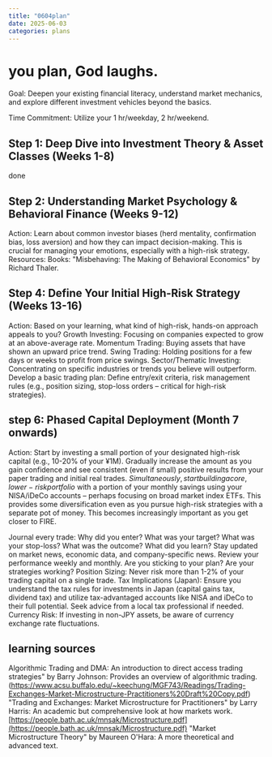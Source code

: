 ```yaml
---
title: "0604plan"
date: 2025-06-03
categories: plans
---
```


# you plan, God laughs.

Goal: Deepen your existing financial literacy, understand market mechanics, and explore different investment vehicles beyond the basics.

Time Commitment: Utilize your 1 hr/weekday, 2 hr/weekend.

## Step 1: Deep Dive into Investment Theory & Asset Classes (Weeks 1-8)

done

## Step 2: Understanding Market Psychology & Behavioral Finance (Weeks 9-12)

Action: Learn about common investor biases (herd mentality, confirmation bias, loss aversion) and how they can impact decision-making. This is crucial for managing your emotions, especially with a high-risk strategy.
Resources:
Books: "Misbehaving: The Making of Behavioral Economics" by Richard Thaler.

## Step 4: Define Your Initial High-Risk Strategy (Weeks 13-16)

Action: Based on your learning, what kind of high-risk, hands-on approach appeals to you?
Growth Investing: Focusing on companies expected to grow at an above-average rate.
Momentum Trading: Buying assets that have shown an upward price trend.
Swing Trading: Holding positions for a few days or weeks to profit from price swings.
Sector/Thematic Investing: Concentrating on specific industries or trends you believe will outperform.
Develop a basic trading plan: Define entry/exit criteria, risk management rules (e.g., position sizing, stop-loss orders – critical for high-risk strategies).

## step 6: Phased Capital Deployment (Month 7 onwards)

Action:
Start by investing a small portion of your designated high-risk capital (e.g., 10-20% of your ¥1M).
Gradually increase the amount as you gain confidence and see consistent (even if small) positive results from your paper trading and initial real trades.
$Simultaneously, start building a core, lower-risk portfolio$ with a portion of your monthly savings using your NISA/iDeCo accounts – perhaps focusing on broad market index ETFs. This provides some diversification even as you pursue high-risk strategies with a separate pot of money. This becomes increasingly important as you get closer to FIRE.

Journal every trade: Why did you enter? What was your target? What was your stop-loss? What was the outcome? What did you learn?
Stay updated on market news, economic data, and company-specific news.
Review your performance weekly and monthly. Are you sticking to your plan? Are your strategies working?
Position Sizing: Never risk more than 1-2% of your trading capital on a single trade.
Tax Implications (Japan): Ensure you understand the tax rules for investments in Japan (capital gains tax, dividend tax) and utilize tax-advantaged accounts like NISA and iDeCo to their full potential. Seek advice from a local tax professional if needed.
Currency Risk: If investing in non-JPY assets, be aware of currency exchange rate fluctuations.

## learning sources

Algorithmic Trading and DMA: An introduction to direct access trading strategies" by Barry Johnson: Provides an overview of algorithmic trading.
(https://www.acsu.buffalo.edu/~keechung/MGF743/Readings/Trading-Exchanges-Market-Microstructure-Practitioners%20Draft%20Copy.pdf)
"Trading and Exchanges: Market Microstructure for Practitioners" by Larry Harris: An academic but comprehensive look at how markets work.[https://people.bath.ac.uk/mnsak/Microstructure.pdf](https://people.bath.ac.uk/mnsak/Microstructure.pdf)
"Market Microstructure Theory" by Maureen O'Hara: A more theoretical and advanced text.